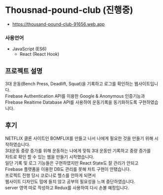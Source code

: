 # Thousnad-pound-club (진행중)

- https://thousand-pound-club-91656.web.app

### 사용언어

- JavaScript (ES6)
  - React (React Hook)

## 프로젝트 설명

3대 운동(Bench Press, Deadlift, Squat)을 기록하고 로그를 확인하는 웹사이트입니다.  
Firebase Authentication API를 이용한 Google & Anonymous 인증기능과  
FIrebase Realtime Database API를 사용하여 운동기록을 동기화하도록 구현하였습니다.

## 후기

NETFLIX 클론 사이트인 BOMFLIX를 만들고 나서 나에게 필요한 것을 만들기 위해 시작하였습니다.  
3대운동 중량 증가를 위해 운동하는 나에게 맞춰 3대 운동만 기록하고 중량 증가를  
차트로 확인 할 수 있는 웹을 만들기 시작했습니다.  
일단 기록 및 로그 기능들은 구현하였지만 React State도 잘 관리가 안되고  
Firebase 플랫폼을 이용한 DB도 관리를 못해 차트 구현이 안됐습니다.  
프로젝트 진행 당시 코로나로 헬스를 안하게 되면서  
웹사이트 디자인도 맘에 들지 않고 공부의 필요성을 느껴 중단하였습니다.  
server 영역 따로 작성하고 Redux를 사용하여 다시 손볼 예정입니다.
